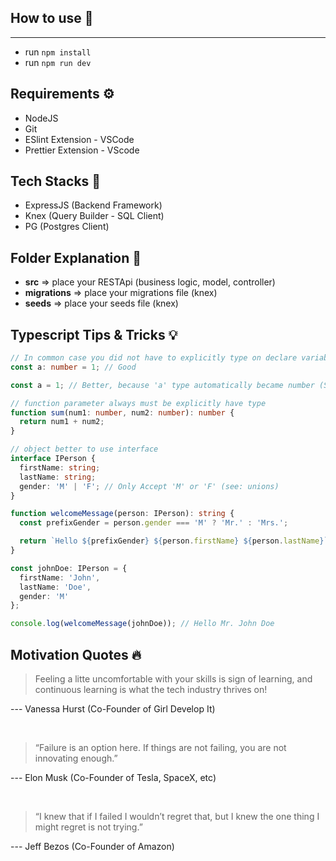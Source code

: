 ## How to use 🤚
----------

- run `npm install`
- run `npm run dev`


## Requirements ⚙️

- NodeJS
- Git
- ESlint Extension - VSCode
- Prettier Extension - VScode

## Tech Stacks 🧩
- ExpressJS (Backend Framework)
- Knex (Query Builder - SQL Client)
- PG (Postgres Client)

## Folder Explanation 📁
- **src** => place your RESTApi (business logic, model, controller)
- **migrations** => place your migrations file (knex)
- **seeds** => place your seeds file (knex)

## Typescript Tips & Tricks 💡
```typescript
// In common case you did not have to explicitly type on declare variable
const a: number = 1; // Good

const a = 1; // Better, because 'a' type automatically became number (See: Type Inference)
```
```typescript
// function parameter always must be explicitly have type
function sum(num1: number, num2: number): number {
  return num1 + num2;
}
```
```typescript
// object better to use interface
interface IPerson {
  firstName: string;
  lastName: string;
  gender: 'M' | 'F'; // Only Accept 'M' or 'F' (see: unions)
}

function welcomeMessage(person: IPerson): string {
  const prefixGender = person.gender === 'M' ? 'Mr.' : 'Mrs.';

  return `Hello ${prefixGender} ${person.firstName} ${person.lastName}`;
}

const johnDoe: IPerson = {
  firstName: 'John',
  lastName: 'Doe',
  gender: 'M'
};

console.log(welcomeMessage(johnDoe)); // Hello Mr. John Doe

```

## Motivation Quotes 🔥

> Feeling a litte uncomfortable with your skills is sign of learning, and continuous learning is what the tech industry thrives on!

--- Vanessa Hurst (Co-Founder of Girl Develop It)

<br/>

> “Failure is an option here. If things are not failing, you are not innovating enough.”

--- Elon Musk (Co-Founder of Tesla, SpaceX, etc)

<br/>

> “I knew that if I failed I wouldn’t regret that, but I knew the one thing I might regret is not trying.”

--- Jeff Bezos (Co-Founder of Amazon)